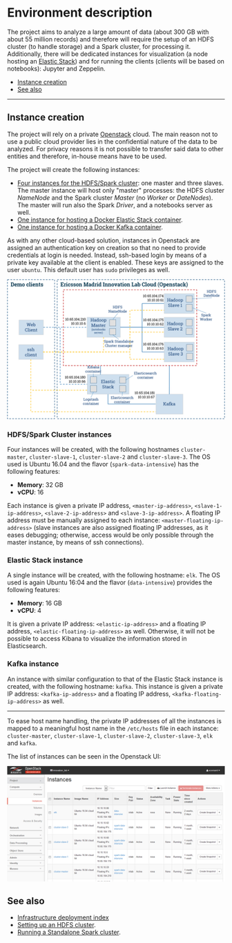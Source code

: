 # Environment description
The project aims to analyze a large amount of data (about 300 GB with about 55 million records) and therefore will require the setup of an HDFS cluster (to handle storage) and a Spark cluster, for processing it. Additionally, there will be dedicated instances for visualization (a node hosting an [Elastic Stack](https://www.elastic.co/webinars/introduction-elk-stack)) and for running the clients (clients will be based on notebooks): Jupyter and Zeppelin.

* [Instance creation](#instance-creation)
* [See also](#see-also)

----

## Instance creation
The project will rely on a private [Openstack](https://www.openstack.org/) cloud. The main reason not to use a public cloud provider lies in the confidential nature of the data to be analyzed. For privacy reasons it is not possible to transfer said data to other entities and therefore, in-house means have to be used.

The project will create the following instances:
* [Four instances for the HDFS/Spark cluster](#cluster-instances): one master and three slaves. The master instance will host only "master" processes: the HDFS cluster *NameNode* and the Spark cluster *Master* (no *Worker* or *DateNodes*). The master will run also the Spark *Driver*, and a notebooks server as well.
* [One instance for hosting a Docker Elastic Stack container](#elastic-stack-instance).
* [One instance for hosting a Docker Kafka container](#kafka-instance).

As with any other cloud-based solution, instances in Openstack are assigned an authentication key on creation so that no need to provide credentials at login is needed. Instead, ssh-based login by means of a private key available at the client is enabled. These keys are assigned to the user `ubuntu`. This default user has `sudo` privileges as well.

![Project infrastructure](./images/infra.PNG)

### HDFS/Spark Cluster instances
Four instances will be created, with the following hostnames `cluster-master`, `cluster-slave-1`, `cluster-slave-2` and `cluster-slave-3`. The OS used is Ubuntu 16.04 and the flavor (`spark-data-intensive`) has the following features:
* **Memory**: 32 GB
* **vCPU**: 16

Each instance is given a private IP address, `<master-ip-address>`, `<slave-1-ip-address>`, `<slave-2-ip-address>` and `<slave-3-ip-address>`. A floating IP address must be manually assigned to each instance: `<master-floating-ip-address>` (slave instances are also assigned floating IP addresses, as it eases debugging; otherwise, access would be only possible through the master instance, by means of ssh connections).

### Elastic Stack instance
A single instance will be created, with the following hostname: `elk`. The OS used is again Ubuntu 16:04 and the flavor (`data-intensive`) provides the following features:
* **Memory**: 16 GB
* **vCPU**: 4

It is given a private IP address: `<elastic-ip-address>` and a floating IP address, `<elastic-floating-ip-address>` as well. Otherwise, it will not be possible to access Kibana to visualize the information stored in Elasticsearch.

### Kafka instance
An instance with similar configuration to that of the Elastic Stack instance is created, with the following hostname: `kafka`. This instance is given a private IP address: `<kafka-ip-address>` and a floating IP address, `<kafka-floating-ip-address>` as well.
________________

To ease host name handling, the private IP addresses of all the instances is mapped to a meaningful host name in the `/etc/hosts` file in each instance: `cluster-master`, `cluster-slave-1`, `cluster-slave-2`, `cluster-slave-3`, `elk` and `kafka`.

The list of instances can be seen in the Openstack UI:

![Openstack UI](./images/openstack-instances.PNG)

## See also
* [Infrastructure deployment index](./infrastructure.md)
* [Setting up an HDFS cluster](./hadoop-cluster-setup.md).
* [Running a Standalone Spark cluster](./spark-standalone-cluster-setup.md).